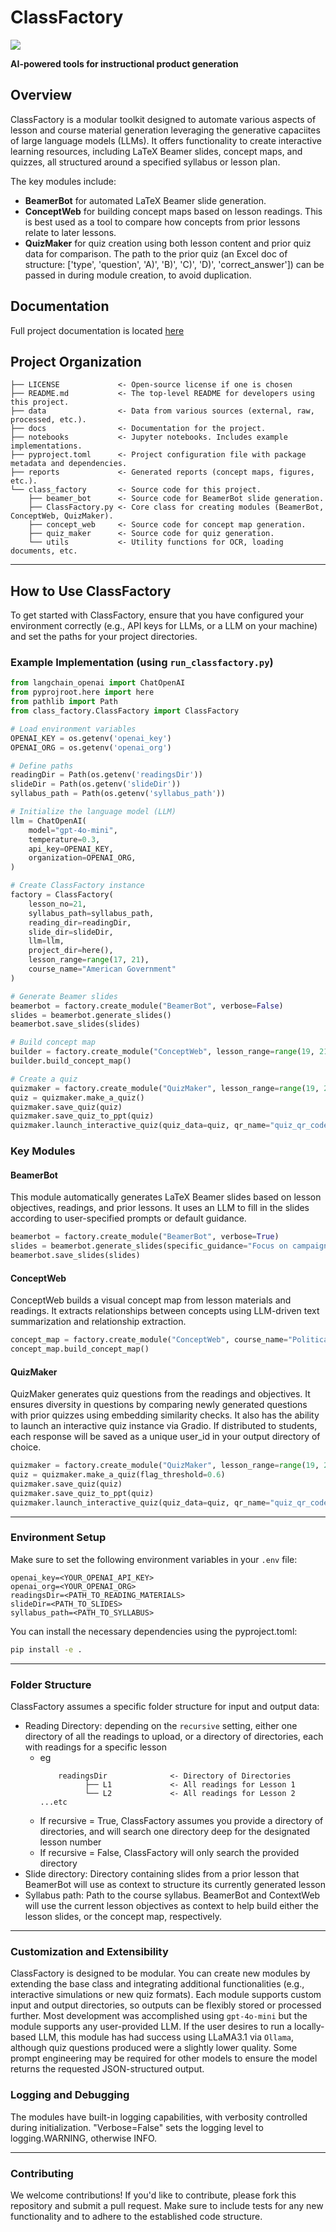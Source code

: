 # ClassFactory

<a target="_blank" href="https://cookiecutter-data-science.drivendata.org/">
    <img src="https://img.shields.io/badge/CCDS-Project%20template-328F97?logo=cookiecutter" />
</a>

**AI-powered tools for instructional product generation**

## Overview

ClassFactory is a modular toolkit designed to automate various aspects of lesson and course material generation leveraging the generative capaciites of large language models (LLMs). It offers functionality to create interactive learning resources, including LaTeX Beamer slides, concept maps, and quizzes, all structured around a specified syllabus or lesson plan.

The key modules include:
- **BeamerBot** for automated LaTeX Beamer slide generation.
- **ConceptWeb** for building concept maps based on lesson readings. This is best used as a tool to compare how concepts from prior lessons relate to later lessons.
- **QuizMaker** for quiz creation using both lesson content and prior quiz data for comparison. The path to the prior quiz (an Excel doc of structure: ['type', 'question', 'A)', 'B)', 'C)', 'D)', 'correct_answer']) can be passed in during module creation, to avoid duplication.

## Documentation
Full project documentation is located [here](https://speters9.github.io/ClassFactory/)

## Project Organization

```
├── LICENSE             <- Open-source license if one is chosen
├── README.md           <- The top-level README for developers using this project.
├── data                <- Data from various sources (external, raw, processed, etc.).
├── docs                <- Documentation for the project.
├── notebooks           <- Jupyter notebooks. Includes example implementations.
├── pyproject.toml      <- Project configuration file with package metadata and dependencies.
├── reports             <- Generated reports (concept maps, figures, etc.).
└── class_factory       <- Source code for this project.
    ├── beamer_bot      <- Source code for BeamerBot slide generation.
    ├── ClassFactory.py <- Core class for creating modules (BeamerBot, ConceptWeb, QuizMaker).
    ├── concept_web     <- Source code for concept map generation.
    ├── quiz_maker      <- Source code for quiz generation.
    └── utils           <- Utility functions for OCR, loading documents, etc.
```

---

## How to Use ClassFactory

To get started with ClassFactory, ensure that you have configured your environment correctly (e.g., API keys for LLMs, or a LLM on your machine) and set the paths for your project directories.

### Example Implementation (using `run_classfactory.py`)

```python
from langchain_openai import ChatOpenAI
from pyprojroot.here import here
from pathlib import Path
from class_factory.ClassFactory import ClassFactory

# Load environment variables
OPENAI_KEY = os.getenv('openai_key')
OPENAI_ORG = os.getenv('openai_org')

# Define paths
readingDir = Path(os.getenv('readingsDir'))
slideDir = Path(os.getenv('slideDir'))
syllabus_path = Path(os.getenv('syllabus_path'))

# Initialize the language model (LLM)
llm = ChatOpenAI(
    model="gpt-4o-mini",
    temperature=0.3,
    api_key=OPENAI_KEY,
    organization=OPENAI_ORG,
)

# Create ClassFactory instance
factory = ClassFactory(
    lesson_no=21,
    syllabus_path=syllabus_path,
    reading_dir=readingDir,
    slide_dir=slideDir,
    llm=llm,
    project_dir=here(),
    lesson_range=range(17, 21),
    course_name="American Government"
)

# Generate Beamer slides
beamerbot = factory.create_module("BeamerBot", verbose=False)
slides = beamerbot.generate_slides()
beamerbot.save_slides(slides)

# Build concept map
builder = factory.create_module("ConceptWeb", lesson_range=range(19, 21))
builder.build_concept_map()

# Create a quiz
quizmaker = factory.create_module("QuizMaker", lesson_range=range(19, 21), prior_quiz_path = Path(path/to/quiz))
quiz = quizmaker.make_a_quiz()
quizmaker.save_quiz(quiz)
quizmaker.save_quiz_to_ppt(quiz)
quizmaker.launch_interactive_quiz(quiz_data=quiz, qr_name="quiz_qr_code")
```

### Key Modules

#### **BeamerBot**
This module automatically generates LaTeX Beamer slides based on lesson objectives, readings, and prior lessons. It uses an LLM to fill in the slides according to user-specified prompts or default guidance.

```python
beamerbot = factory.create_module("BeamerBot", verbose=True)
slides = beamerbot.generate_slides(specific_guidance="Focus on campaigns and voter behavior.")
beamerbot.save_slides(slides)
```

#### **ConceptWeb**
ConceptWeb builds a visual concept map from lesson materials and readings. It extracts relationships between concepts using LLM-driven text summarization and relationship extraction.

```python
concept_map = factory.create_module("ConceptWeb", course_name="Political Science")
concept_map.build_concept_map()
```

#### **QuizMaker**
QuizMaker generates quiz questions from the readings and objectives. It ensures diversity in questions by comparing newly generated questions with prior quizzes using embedding similarity checks. It also has the ability to launch an interactive quiz instance via Gradio. If distributed to students, each response will be saved as a unique user_id in your output directory of choice.

```python
quizmaker = factory.create_module("QuizMaker", lesson_range=range(19, 21),  prior_quiz_path = Path(path/to/quiz))
quiz = quizmaker.make_a_quiz(flag_threshold=0.6)
quizmaker.save_quiz(quiz)
quizmaker.save_quiz_to_ppt(quiz)
quizmaker.launch_interactive_quiz(quiz_data=quiz, qr_name="quiz_qr_code")
```

---

### Environment Setup

Make sure to set the following environment variables in your `.env` file:

```
openai_key=<YOUR_OPENAI_API_KEY>
openai_org=<YOUR_OPENAI_ORG>
readingsDir=<PATH_TO_READING_MATERIALS>
slideDir=<PATH_TO_SLIDES>
syllabus_path=<PATH_TO_SYLLABUS>
```

You can install the necessary dependencies using the pyproject.toml:

```bash
pip install -e .
```

---

### Folder Structure

ClassFactory assumes a specific folder structure for input and output data:

- Reading Directory: depending on the `recursive` setting, either one directory of all the readings to upload, or a directory of directories, each with readings for a specific lesson
    - eg
      ```
          readingsDir              <- Directory of Directories
                ├── L1             <- All readings for Lesson 1
                └── L2             <- All readings for Lesson 2
      ...etc
      ```
    - If recursive = True, ClassFactory assumes you provide a directory of directories, and will search one directory deep for the designated lesson number
    - If recursive = False, ClassFactory will only search the provided directory
- Slide directory: Directory containing slides from a prior lesson that BeamerBot will use as context to structure its currently generated lesson
- Syllabus path: Path to the course syllabus. BeamerBot and ContextWeb will use the current lesson objectives as context to help build either the lesson slides, or the concept map, respectively.
---

### Customization and Extensibility

ClassFactory is designed to be modular. You can create new modules by extending the base class and integrating additional functionalities (e.g., interactive simulations or new quiz formats). Each module supports custom input and output directories, so outputs can be flexibly stored or processed further. Most development was accomplished using `gpt-4o-mini` but the module supports any user-provided LLM. If the user desires to run a locally-based LLM, this module has had success using LLaMA3.1 via `Ollama`, although quiz questions produced were a slightly lower quality. Some prompt engineering may be required for other models to ensure the model returns the requested JSON-structured output.

### Logging and Debugging

The modules have built-in logging capabilities, with verbosity controlled during initialization. "Verbose=False" sets the logging level to logging.WARNING, otherwise INFO.

---

### Contributing

We welcome contributions! If you'd like to contribute, please fork this repository and submit a pull request. Make sure to include tests for any new functionality and to adhere to the established code structure.
